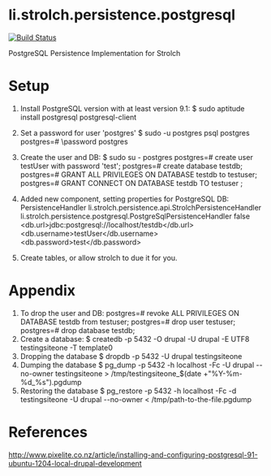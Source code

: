 li.strolch.persistence.postgresql
=======================================================================

[![Build Status](http://jenkins.eitchnet.ch/buildStatus/icon?job=li.strolch.persistence.postgresql)](http://jenkins.eitchnet.ch/view/strolch/job/li.strolch.persistence.postgresql/)

PostgreSQL Persistence Implementation for Strolch

Setup
=======================================================================
1. Install PostgreSQL version with at least version 9.1:
   $ sudo aptitude install postgresql postgresql-client
2. Set a password for user 'postgres'
   $ sudo -u postgres psql postgres
   postgres=# \password postgres
3. Create the user and DB:
   $ sudo su - postgres
   postgres=# create user testUser with password 'test';
   postgres=# create database testdb;
   postgres=# GRANT ALL PRIVILEGES ON DATABASE testdb to testuser;
   postgres=# GRANT CONNECT ON DATABASE testdb TO testuser ;

4. Added new component, setting properties for PostgreSQL DB:
	<Component>
		<name>PersistenceHandler</name>
		<api>li.strolch.persistence.api.StrolchPersistenceHandler</api>
		<impl>li.strolch.persistence.postgresql.PostgreSqlPersistenceHandler</impl>
		<Properties>
			<allowSchemaCreation>false</allowSchemaCreation>
			<db.url>jdbc:postgresql://localhost/testdb</db.url>
			<db.username>testUser</db.username>
			<db.password>test</db.password>
		</Properties>
	</Component>

5. Create tables, or allow strolch to due it for you.


Appendix
=======================================================================
1. To drop the user and DB:
   postgres=# revoke ALL PRIVILEGES ON DATABASE testdb from testuser;
   postgres=# drop user testuser;
   postgres=# drop database testdb;
2. Create a database:
  $ createdb -p 5432 -O drupal -U drupal -E UTF8 testingsiteone -T template0
3. Dropping the database
  $ dropdb -p 5432 -U drupal testingsiteone
4. Dumping the database
  $ pg_dump -p 5432 -h localhost -Fc -U drupal --no-owner testingsiteone > /tmp/testingsiteone_$(date +"%Y-%m-%d_%s").pgdump
5. Restoring the database
  $ pg_restore -p 5432 -h localhost -Fc -d testingsiteone -U drupal --no-owner < /tmp/path-to-the-file.pgdump

References
=======================================================================
http://www.pixelite.co.nz/article/installing-and-configuring-postgresql-91-ubuntu-1204-local-drupal-development